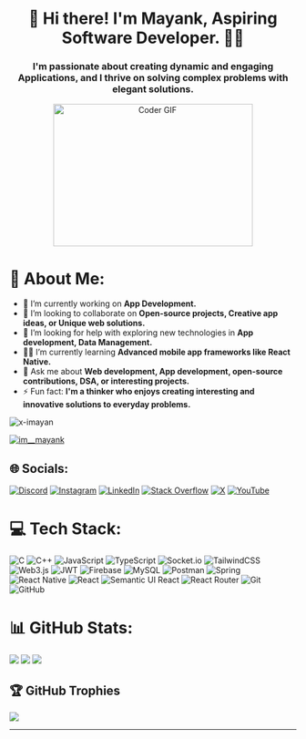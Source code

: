 
<h1 align="center">👋 Hi there! I'm Mayank, Aspiring Software Developer.  🎯️🚀️</h1>
<h3 align="center">I'm passionate about creating dynamic and engaging Applications, and I thrive on solving complex problems with elegant solutions.</h3>


<p align="center"><img alt="Coder GIF" height=250 width=350 src="https://images.squarespace-cdn.com/content/v1/5769fc401b631bab1addb2ab/1541580611624-TE64QGKRJG8SWAIUS7NS/ke17ZwdGBToddI8pDm48kPoswlzjSVMM-SxOp7CV59BZw-zPPgdn4jUwVcJE1ZvWQUxwkmyExglNqGp0IvTJZamWLI2zvYWH8K3-s_4yszcp2ryTI0HqTOaaUohrI8PI6FXy8c9PWtBlqAVlUS5izpdcIXDZqDYvprRqZ29Pw0o/coding-freak.gif" /></p>




# 💫 About Me:
- 🔭 I’m currently working on **App Development.**
- 👯 I’m looking to collaborate on **Open-source projects, Creative app ideas, or Unique web solutions.**
- 🤝 I’m looking for help with exploring new technologies in **App development, Data Management.**
- 🧑‍💻 I’m currently learning **Advanced mobile app frameworks like React Native.**
- 💬 Ask me about **Web development, App development, open-source contributions, DSA, or interesting projects.**
- ⚡ Fun fact: **I'm a thinker who enjoys creating interesting and innovative solutions to everyday problems.**

<p align="left"> <img src="https://komarev.com/ghpvc/?username=x-imayank&label=Profile%20views&color=0e75b6&style=flat" alt="x-imayan" /> </p>

<p align="left"> <a href="https://twitter.com/im__mayank" target="blank"><img src="https://img.shields.io/twitter/follow/im__mayank?logo=twitter&style=for-the-badge" alt="im__mayank" /></a> </p>

## 🌐 Socials:
[![Discord](https://img.shields.io/badge/Discord-%237289DA.svg?logo=discord&logoColor=white)](https://discord.gg/sdfsdfsdsdfs) [![Instagram](https://img.shields.io/badge/Instagram-%23E4405F.svg?logo=Instagram&logoColor=white)](https://instagram.com/vortex_.m) [![LinkedIn](https://img.shields.io/badge/LinkedIn-%230077B5.svg?logo=linkedin&logoColor=white)](https://linkedin.com/in/mkj0019) [![Stack Overflow](https://img.shields.io/badge/-Stackoverflow-FE7A16?logo=stack-overflow&logoColor=white)]([https://stackoverflow.com/users/abcde](https://stackoverflow.com/users/27248888/mayank)) [![X](https://img.shields.io/badge/X-black.svg?logo=X&logoColor=white)](https://x.com/im__mayank) [![YouTube](https://img.shields.io/badge/YouTube-%23FF0000.svg?logo=YouTube&logoColor=white)](https://youtube.com/@vortex) 

# 💻 Tech Stack:
![C](https://img.shields.io/badge/c-%2300599C.svg?style=flat&logo=c&logoColor=white) ![C++](https://img.shields.io/badge/c++-%2300599C.svg?style=flat&logo=c%2B%2B&logoColor=white) ![JavaScript](https://img.shields.io/badge/javascript-%23323330.svg?style=flat&logo=javascript&logoColor=%23F7DF1E) ![TypeScript](https://img.shields.io/badge/typescript-%23007ACC.svg?style=flat&logo=typescript&logoColor=white) ![Socket.io](https://img.shields.io/badge/Socket.io-black?style=flat&logo=socket.io&badgeColor=010101) ![TailwindCSS](https://img.shields.io/badge/tailwindcss-%2338B2AC.svg?style=flat&logo=tailwind-css&logoColor=white) ![Web3.js](https://img.shields.io/badge/web3.js-F16822?style=flat&logo=web3.js&logoColor=white) ![JWT](https://img.shields.io/badge/JWT-black?style=flat&logo=JSON%20web%20tokens) ![Firebase](https://img.shields.io/badge/firebase-a08021?style=flat&logo=firebase&logoColor=ffcd34) ![MySQL](https://img.shields.io/badge/mysql-4479A1.svg?style=flat&logo=mysql&logoColor=white) ![Postman](https://img.shields.io/badge/Postman-FF6C37?style=flat&logo=postman&logoColor=white)  ![Spring](https://img.shields.io/badge/spring-%236DB33F.svg?style=flat&logo=spring&logoColor=white) ![React Native](https://img.shields.io/badge/react_native-%2320232a.svg?style=flat&logo=react&logoColor=%2361DAFB) ![React](https://img.shields.io/badge/react-%2320232a.svg?style=flat&logo=react&logoColor=%2361DAFB) ![Semantic UI React](https://img.shields.io/badge/Semantic%20UI%20React-%2335BDB2.svg?style=flat&logo=SemanticUIReact&logoColor=white) ![React Router](https://img.shields.io/badge/React_Router-CA4245?style=flat&logo=react-router&logoColor=white) ![Git](https://img.shields.io/badge/git-%23F05033.svg?style=flat&logo=git&logoColor=white) ![GitHub](https://img.shields.io/badge/github-%23121011.svg?style=flat&logo=github&logoColor=white)
# 📊 GitHub Stats:
![](https://github-readme-stats.vercel.app/api?username=mkj0019&theme=transparent&hide_border=true&include_all_commits=false&count_private=false)
![](https://github-readme-streak-stats.herokuapp.com/?user=mkj0019&theme=transparent&hide_border=true)
![](https://github-readme-stats.vercel.app/api/top-langs/?username=mkj0019&theme=transparent&hide_border=true&include_all_commits=false&count_private=false&layout=compact)

## 🏆 GitHub Trophies
![](https://github-profile-trophy.vercel.app/?username=mkj0019&theme=transparent&no-frame=true&no-bg=true&margin-w=4)

---


